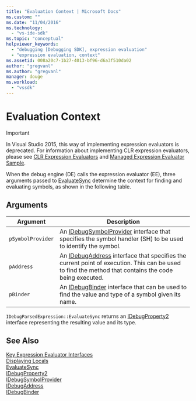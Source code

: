 ```yaml
---
title: "Evaluation Context | Microsoft Docs"
ms.custom: ""
ms.date: "11/04/2016"
ms.technology: 
  - "vs-ide-sdk"
ms.topic: "conceptual"
helpviewer_keywords: 
  - "debugging [Debugging SDK], expression evaluation"
  - "expression evaluation, context"
ms.assetid: 008a20c7-1b27-4013-bf96-d6a3f510da02
author: "gregvanl"
ms.author: "gregvanl"
manager: douge
ms.workload: 
  - "vssdk"
---
```

# Evaluation Context
> [!IMPORTANT]
>  In Visual Studio 2015, this way of implementing expression evaluators is deprecated. For information about implementing CLR expression evaluators, please see [CLR Expression Evaluators](https://github.com/Microsoft/ConcordExtensibilitySamples/wiki/CLR-Expression-Evaluators) and [Managed Expression Evaluator Sample](https://github.com/Microsoft/ConcordExtensibilitySamples/wiki/Managed-Expression-Evaluator-Sample).  
  
 When the debug engine (DE) calls the expression evaluator (EE), three arguments passed to [EvaluateSync](../../extensibility/debugger/reference/idebugparsedexpression-evaluatesync.md) determine the context for finding and evaluating symbols, as shown in the following table.  
  
## Arguments  
  
|Argument|Description|  
|--------------|-----------------|  
|`pSymbolProvider`|An [IDebugSymbolProvider](../../extensibility/debugger/reference/idebugsymbolprovider.md) interface that specifies the symbol handler (SH) to be used to identify the symbol.|  
|`pAddress`|An [IDebugAddress](../../extensibility/debugger/reference/idebugaddress.md) interface that specifies the current point of execution. This can be used to find the method that contains the code being executed.|  
|`pBinder`|An [IDebugBinder](../../extensibility/debugger/reference/idebugbinder.md) interface that can be used to find the value and type of a symbol given its name.|  
  
 `IDebugParsedExpression::EvaluateSync` returns an [IDebugProperty2](../../extensibility/debugger/reference/idebugproperty2.md) interface representing the resulting value and its type.  
  
## See Also  
 [Key Expression Evaluator Interfaces](../../extensibility/debugger/key-expression-evaluator-interfaces.md)   
 [Displaying Locals](../../extensibility/debugger/displaying-locals.md)   
 [EvaluateSync](../../extensibility/debugger/reference/idebugparsedexpression-evaluatesync.md)   
 [IDebugProperty2](../../extensibility/debugger/reference/idebugproperty2.md)   
 [IDebugSymbolProvider](../../extensibility/debugger/reference/idebugsymbolprovider.md)   
 [IDebugAddress](../../extensibility/debugger/reference/idebugaddress.md)   
 [IDebugBinder](../../extensibility/debugger/reference/idebugbinder.md)